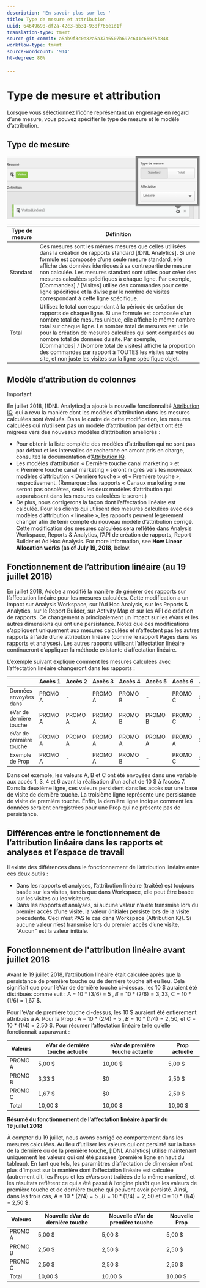 ```yaml
---
description: 'En savoir plus sur les '
title: Type de mesure et attribution
uuid: 64649698-df2a-42c3-bb31-938f766e1d1f
translation-type: tm+mt
source-git-commit: a5ab9f3c0a82a5a37a6507b697c641c66075b848
workflow-type: tm+mt
source-wordcount: '914'
ht-degree: 80%

---
```



# Type de mesure et attribution

Lorsque vous sélectionnez l’icône représentant un engrenage en regard d’une mesure, vous pouvez spécifier le type de mesure et le modèle d’attribution.

## Type de mesure

![](assets/cm_type_alloc.png)

| Type de mesure | Définition |
|---|---|
| Standard | Ces mesures sont les mêmes mesures que celles utilisées dans la création de rapports standard [!DNL Analytics]. Si une formule est composée d’une seule mesure standard, elle affiche des données identiques à sa contrepartie de mesure non calculée. Les mesures standard sont utiles pour créer des mesures calculées spécifiques à chaque ligne. Par exemple, [Commandes] / [Visites] utilise des commandes pour cette ligne spécifique et la divise par le nombre de visites correspondant à cette ligne spécifique. |
| Total | Utilisez le total correspondant à la période de création de rapports de chaque ligne. Si une formule est composée d’un nombre total de mesures unique, elle affiche le même nombre total sur chaque ligne. Le nombre total de mesures est utile pour la création de mesures calculées qui sont comparées au nombre total de données du site. Par exemple, [Commandes] / [Nombre total de visites] affiche la proportion des commandes par rapport à TOUTES les visites sur votre site, et non juste les visites sur la ligne spécifique objet. |

## Modèle d’attribution de colonnes

>[!IMPORTANT]
>
>En juillet 2018, [!DNL Analytics] a ajouté la nouvelle fonctionnalité [Attribution IQ](https://docs.adobe.com/content/help/en/analytics/analyze/analysis-workspace/panels/attribution/attribution.html), qui a revu la manière dont les modèles d’attribution dans les mesures calculées sont évalués. Dans le cadre de cette modification, les mesures calculées qui n’utilisent pas un modèle d’attribution par défaut ont été migrées vers des nouveaux modèles d’attribution améliorés :
>
>* Pour obtenir la liste complète des modèles d’attribution qui ne sont pas par défaut et les intervalles de recherche en amont pris en charge, consultez la documentation d’[Attribution IQ](https://docs.adobe.com/content/help/en/analytics/analyze/analysis-workspace/panels/attribution/attribution.html).
>* Les modèles d’attribution « Dernière touche canal marketing » et « Première touche canal marketing » seront migrés vers les nouveaux modèles d’attribution « Dernière touche » et « Première touche », respectivement. (Remarque : les rapports « Canaux marketing » ne seront pas obsolètes, seuls les deux modèles d’attribution qui apparaissent dans les mesures calculées le seront.)
>* De plus, nous corrigerons la façon dont l’affectation linéaire est calculée. Pour les clients qui utilisent des mesures calculées avec des modèles d’attribution « linéaire », les rapports peuvent légèrement changer afin de tenir compte du nouveau modèle d’attribution corrigé. Cette modification des mesures calculées sera reflétée dans Analysis Workspace, Reports &amp; Analytics, l’API de création de rapports, Report Builder et Ad Hoc Analysis. For more information, see **How Linear Allocation works (as of July 19, 2018**, below.
>



## Fonctionnement de l’attribution linéaire (au 19 juillet 2018)

En juillet 2018, Adobe a modifié la manière de générer des rapports sur l’affectation linéaire pour les mesures calculées. Cette modification a un impact sur Analysis Workspace, sur l’Ad Hoc Analysis, sur les Reports &amp; Analytics, sur le Report Builder, sur Activity Map et sur les API de création de rapports. Ce changement a principalement un impact sur les eVars et les autres dimensions qui ont une persistance. Notez que ces modifications s’appliquent uniquement aux mesures calculées et n’affectent pas les autres rapports à l’aide d’une attribution linéaire (comme le rapport Pages dans les rapports et analyses). Les autres rapports utilisant l’affectation linéaire continueront d’appliquer la méthode existante d’affectation linéaire.

L’exemple suivant explique comment les mesures calculées avec l’affectation linéaire changeront dans les rapports :

|  | Accès 1 | Accès 2 | Accès 3 | Accès 4 | Accès 5 | Accès 6 | Accès 7 |
|--- |--- |--- |--- |--- |--- |--- |--- |
| Données envoyées dans | PROMO A | - | PROMO A | PROMO B | - | PROMO C | $10 |
| eVar de dernière touche | PROMO A | PROMO A | PROMO A | PROMO B | PROMO B | PROMO C | $10 |
| eVar de première touche | PROMO A | PROMO A | PROMO A | PROMO A | PROMO A | PROMO A | $10 |
| Exemple de Prop | PROMO A | - | PROMO A | PROMO B | - | PROMO C | $10 |

Dans cet exemple, les valeurs A, B et C ont été envoyées dans une variable aux accès 1, 3, 4 et 6 avant la réalisation d’un achat de 10 $ à l’accès 7. Dans la deuxième ligne, ces valeurs persistent dans les accès sur une base de visite de dernière touche. La troisième ligne représente une persistance de visite de première touche. Enfin, la dernière ligne indique comment les données seraient enregistrées pour une Prop qui ne présente pas de persistance.

## Différences entre le fonctionnement de l’attribution linéaire dans les rapports et analyses et l’espace de travail

Il existe des différences dans le fonctionnement de l’attribution linéaire entre ces deux outils :

* Dans les rapports et analyses, l’attribution linéaire (traitée) est toujours basée sur les visites, tandis que dans Workspace, elle peut être basée sur les visites ou les visiteurs.
* Dans les rapports et analyses, si aucune valeur n’a été transmise lors du premier accès d’une visite, la valeur (initiale) persiste lors de la visite précédente. Ceci n’est PAS le cas dans Workspace (Attribution IQ). Si aucune valeur n’est transmise lors du premier accès d’une visite, &quot;Aucun&quot; est la valeur initiale.

## Fonctionnement de l&#39;attribution linéaire avant juillet 2018

Avant le 19 juillet 2018, l’attribution linéaire était calculée après que la persistance de première touche ou de dernière touche ait eu lieu. Cela signifiait que pour l’eVar de dernière touche ci-dessus, les 10 $ auraient été distribués comme suit : A = 10 * (3/6) = 5 $, B = 10 * (2/6) = 3,33 $, C = 10 * (1/6) = 1,67 $.

Pour l’eVar de première touche ci-dessus, les 10 $ auraient été entièrement attribués à A. Pour la Prop : A = 10 * (2/4) = 5 $, B = 10 * (1/4) = 2,50 $, et C = 10 * (1/4) = 2,50 $. Pour résumer l’affectation linéaire telle qu’elle fonctionnait auparavant :

| Valeurs | eVar de dernière touche actuelle | eVar de première touche actuelle | Prop actuelle |
|---|---|---|---|
| PROMO A | 5,00 $ | 10,00 $ | 5,00 $ |
| PROMO B | 3,33 $ | $0 | 2,50 $ |
| PROMO C | 1,67 $ | $0 | 2,50 $ |
| Total | 10,00 $ | 10,00 $ | 10,00 $ |

**Résumé du fonctionnement de l’affectation linéaire à partir du 19 juillet 2018**

À compter du 19 juillet, nous avons corrigé ce comportement dans les mesures calculées. Au lieu d’utiliser les valeurs qui ont persisté sur la base de la dernière ou de la première touche, [!DNL Analytics] utilise maintenant uniquement les valeurs qui ont été passées (première ligne en haut du tableau). En tant que tels, les paramètres d’affectation de dimension n’ont plus d’impact sur la manière dont l’affectation linéaire est calculée (autrement dit, les Props et les eVars sont traitées de la même manière), et les résultats reflètent ce qui a été passé à l’origine plutôt que les valeurs de première touche et de dernière touche qui peuvent avoir persisté. Ainsi, dans les trois cas, A = 10 * (2/4) = 5 $, B = 10 * (1/4) = 2,50 $ et C = 10 * (1/4) = 2,50 $.

| Valeurs | Nouvelle eVar de dernière touche | Nouvelle eVar de première touche | Nouvelle Prop |
|---|---|---|---|
| PROMO A | 5,00 $ | 5,00 $ | 5,00 $ |
| PROMO B | 2,50 $ | 2,50 $ | 2,50 $ |
| PROMO C | 2,50 $ | 2,50 $ | 2,50 $ |
| Total | 10,00 $ | 10,00 $ | 10,00 $ |

